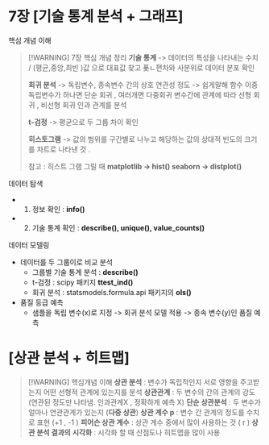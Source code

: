 # 7장 \[기술 통계 분석 + 그래프] 
핵심 개념 이해 
 >[!WARNING] 7장 핵심 개념 정리 
 > **기술 통계** -> 데이터의 특성을 나타내는 수치  /  (평균,중앙,최빈 )값 으로 대표값 찾고 푲ㄴ편차와 사분위로 데이터 분포 확인 
 > 
 > **회귀 분석**  -> 독립변수, 종속변수 간의 상호 연관성 정도 -> 쉽게말해 함수 이중 독립변수가 하나면 단순 회귀 , 여러개면 다중회귀  변수간에 관계에 따라 선형 회귀 , 비선형 회귀 
 > 인과 관계를 분석
 > 
 > **t-검정** -> 평균으로 두 그룹 차이 확인 
 > 
 > **히스토그램** -> 값의 범위를 구간별로 나누고 해당하는 값의 상대적 빈도의 크기를 차트로 나타낸 것 . 
 > 
 > 참고 : 히스트 그램 그릴 때 
 > **matplotlib -> hist() 
 > seaborn -> distplot()**
 
데이터 탐색  
-	 1. 정보 확인 : **info()**
-	 2. 기술 통계 확인 : **describe(), unique(), value_counts()**


데이터 모델링 
- 데이터를 두 그룹이로 비교 분석 
	- 그룹별 기술 통계 분석 : **describe()**
	- t-검정 : scipy 패키지  **ttest_ind()**
	- 회귀 분석 : statsmodels.formula.api 패키지의 **ols()**
- 품질 등급 예측 
	- 샘플을 독립 변수(x)로 지정 -> 회귀 분석 모델 적용 -> 종속 변수(y)인 품질 예측

# \[상관 분석 + 히트맵]

 >[!WARNING] 핵심개념 이해 
 >**상관 분석** : 변수가 독립적인지 서로 영향을 주고받는지 어떤 선형적 관계에 있는지를 분석 
 >**상관관계** : 두 변수의 간의 관계의 강도 (연관된 정도만 나타냄. 인과관계X , 정확하게 예측 X)
 >**단순 상관분석** : 두 변수가 얼마나 연관관계가 있는지 (**다중 상관**)
 >**상관 계수 p** : 변수 간 관계의 정도를 수치로 표현 (+1 , -1 )
 >**피어슨 상관 계수** :  상관 계수 중에서 많이 사용하는 것 ( r )
 >**상관 분석 결과의 시각화** : 시각화 할 때 산점도나 히트맵을 많이 사용 
 >
 